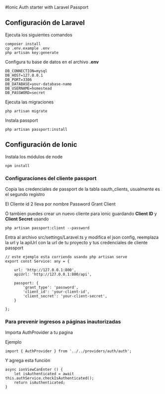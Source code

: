 #Ionic Auth starter with Laravel Passport

## Configuración de Laravel 
Ejecuta los siguientes comandos

```
composer install
cp .env.example .env
php artisan key:generate
```

Configura tu base de datos en el archivo __.env__ 

```
DB_CONNECTION=mysql
DB_HOST=127.0.0.1
DB_PORT=3306
DB_DATABASE=your-database-name
DB_USERNAME=homestead
DB_PASSWORD=secret
```

Ejecuta las migraciones

``` 
php artisan migrate
```

Instala passport
```
php artisan passport:install
```

## Configuración de Ionic

Instala los módulos de node 
```
npm install
```

### Configuraciones del cliente passport
Copia las credenciales de passport de la tabla oauth_clients, usualmente es el segundo registro

El Cliente id 2 lleva por nombre Password Grant Client

Ó tambien puedes crear un nuevo cliente para ionic guardando __Client ID__ y __Client Secret__ usando



```
php artisan passport:client --password
```

Entra al archivo src/settings/Laravel.ts y modifica el json config, reemplaza la url y la apiUrl con la url de tu proyecto y tus credenciales de cliente passport


```
// este ejemplo esta corriendo usando php artisan serve
export const Service: any = {

    url: 'http://127.0.0.1:800',
    apiUrl: 'http://127.0.0.1:800/api',

    passport: {
        'grant_type': 'password',
        'client_id': 'your-client-id',
        'client_secret': 'your-client-secret',
    }

};
```

### Para prevenir ingresos a páginas inautorizadas 

Importa AuthProvider a tu pagina

Ejemplo
```
import { AuthProvider } from '../../providers/auth/auth';
```

Y agrega esta función

```
async ionViewCanEnter () {
    let isAuthenticated = await this.authService.checkIsAuthenticated();
    return isAuthenticated;
}
```

